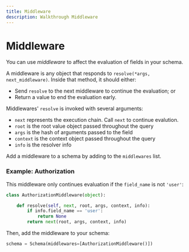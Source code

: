 ```yaml
---
title: Middleware
description: Walkthrough Middleware
---
```


# Middleware

You can use _middleware_ to affect the evaluation of fields in your schema.

A middleware is any object that responds to `resolve(*args, next_middleware)`. Inside that method, it should either:

* Send `resolve` to the next middleware to continue the evaluation; or
* Return a value to end the evaluation early.

Middlewares' `resolve` is invoked with several arguments:

* `next` represents the execution chain. Call `next` to continue evalution.
* `root` is the root value object passed throughout the query
* `args` is the hash of arguments passed to the field
* `context` is the context object passed throughout the query
* `info` is the resolver info

Add a middleware to a schema by adding to the `middlewares` list.


### Example: Authorization

This middleware only continues evaluation if the `field_name` is not `'user'`:

```python
class AuthorizationMiddleware(object):

    def resolve(self, next, root, args, context, info):
        if info.field_name == 'user':
            return None
        return next(root, args, context, info)
```

Then, add the middleware to your schema:
 
```python
schema = Schema(middlewares=[AuthorizationMiddleware()])
```
